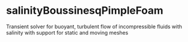 # salinityBoussinesqPimpleFoam
Transient solver for buoyant, turbulent flow of incompressible fluids with salinity with support for static and moving meshes
